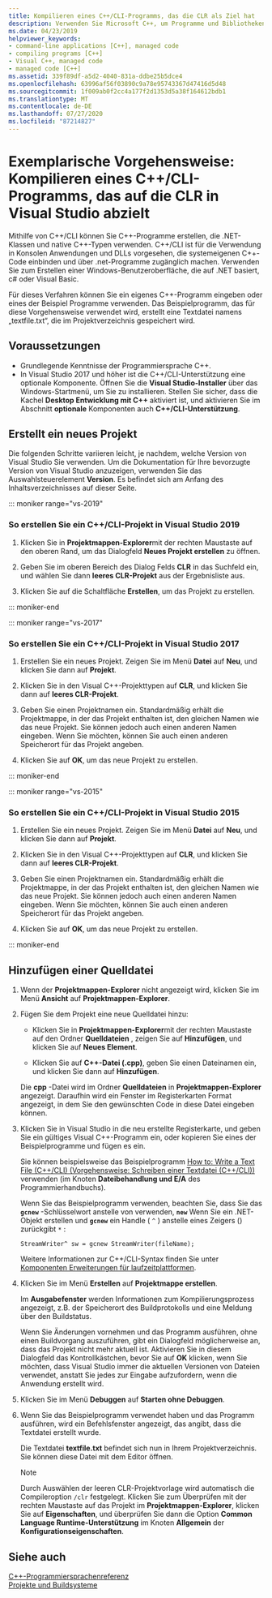 ```yaml
---
title: Kompilieren eines C++/CLI-Programms, das die CLR als Ziel hat
description: Verwenden Sie Microsoft C++, um Programme und Bibliotheken zu erstellen, die systemeigenen C++-Code und .net-Programme verbinden können.
ms.date: 04/23/2019
helpviewer_keywords:
- command-line applications [C++], managed code
- compiling programs [C++]
- Visual C++, managed code
- managed code [C++]
ms.assetid: 339f89df-a5d2-4040-831a-ddbe25b5dce4
ms.openlocfilehash: 63996af56f03890c9a78e95743367d47416d5d48
ms.sourcegitcommit: 1f009ab0f2cc4a177f2d1353d5a38f164612bdb1
ms.translationtype: MT
ms.contentlocale: de-DE
ms.lasthandoff: 07/27/2020
ms.locfileid: "87214827"
---
```

# <a name="walkthrough-compile-a-ccli-program-that-targets-the-clr-in-visual-studio"></a>Exemplarische Vorgehensweise: Kompilieren eines C++/CLI-Programms, das auf die CLR in Visual Studio abzielt

Mithilfe von C++/CLI können Sie C++-Programme erstellen, die .NET-Klassen und native C++-Typen verwenden. C++/CLI ist für die Verwendung in Konsolen Anwendungen und DLLs vorgesehen, die systemeigenen C++-Code einbinden und über .net-Programme zugänglich machen. Verwenden Sie zum Erstellen einer Windows-Benutzeroberfläche, die auf .NET basiert, c# oder Visual Basic.

Für dieses Verfahren können Sie ein eigenes C++-Programm eingeben oder eines der Beispiel Programme verwenden. Das Beispielprogramm, das für diese Vorgehensweise verwendet wird, erstellt eine Textdatei namens „textfile.txt“, die im Projektverzeichnis gespeichert wird.

## <a name="prerequisites"></a>Voraussetzungen

- Grundlegende Kenntnisse der Programmiersprache C++.
- In Visual Studio 2017 und höher ist die C++/CLI-Unterstützung eine optionale Komponente. Öffnen Sie die **Visual Studio-Installer** über das Windows-Startmenü, um Sie zu installieren. Stellen Sie sicher, dass die Kachel **Desktop Entwicklung mit C++** aktiviert ist, und aktivieren Sie im Abschnitt **optionale** Komponenten auch **C++/CLI-Unterstützung**.

## <a name="create-a-new-project"></a>Erstellt ein neues Projekt

Die folgenden Schritte variieren leicht, je nachdem, welche Version von Visual Studio Sie verwenden. Um die Dokumentation für Ihre bevorzugte Version von Visual Studio anzuzeigen, verwenden Sie das Auswahlsteuerelement **Version**. Es befindet sich am Anfang des Inhaltsverzeichnisses auf dieser Seite.

::: moniker range="vs-2019"

### <a name="to-create-a-ccli-project-in-visual-studio-2019"></a>So erstellen Sie ein C++/CLI-Projekt in Visual Studio 2019

1. Klicken Sie in **Projektmappen-Explorer**mit der rechten Maustaste auf den oberen Rand, um das Dialogfeld **Neues Projekt erstellen** zu öffnen.

1. Geben Sie im oberen Bereich des Dialog Felds **CLR** in das Suchfeld ein, und wählen Sie dann **leeres CLR-Projekt** aus der Ergebnisliste aus.

1. Klicken Sie auf die Schaltfläche **Erstellen**, um das Projekt zu erstellen.

::: moniker-end

::: moniker range="vs-2017"

### <a name="to-create-a-ccli-project-in-visual-studio-2017"></a>So erstellen Sie ein C++/CLI-Projekt in Visual Studio 2017

1. Erstellen Sie ein neues Projekt. Zeigen Sie im Menü **Datei** auf **Neu**, und klicken Sie dann auf **Projekt**.

1. Klicken Sie in den Visual C++-Projekttypen auf **CLR**, und klicken Sie dann auf **leeres CLR-Projekt**.

1. Geben Sie einen Projektnamen ein. Standardmäßig erhält die Projektmappe, in der das Projekt enthalten ist, den gleichen Namen wie das neue Projekt. Sie können jedoch auch einen anderen Namen eingeben. Wenn Sie möchten, können Sie auch einen anderen Speicherort für das Projekt angeben.

1. Klicken Sie auf **OK**, um das neue Projekt zu erstellen.

::: moniker-end

::: moniker range="vs-2015"

### <a name="to-create-a-ccli-project-in-visual-studio-2015"></a>So erstellen Sie ein C++/CLI-Projekt in Visual Studio 2015

1. Erstellen Sie ein neues Projekt. Zeigen Sie im Menü **Datei** auf **Neu**, und klicken Sie dann auf **Projekt**.

1. Klicken Sie in den Visual C++-Projekttypen auf **CLR**, und klicken Sie dann auf **leeres CLR-Projekt**.

1. Geben Sie einen Projektnamen ein. Standardmäßig erhält die Projektmappe, in der das Projekt enthalten ist, den gleichen Namen wie das neue Projekt. Sie können jedoch auch einen anderen Namen eingeben. Wenn Sie möchten, können Sie auch einen anderen Speicherort für das Projekt angeben.

1. Klicken Sie auf **OK**, um das neue Projekt zu erstellen.

::: moniker-end

## <a name="add-a-source-file"></a>Hinzufügen einer Quelldatei

1. Wenn der **Projektmappen-Explorer** nicht angezeigt wird, klicken Sie im Menü **Ansicht** auf **Projektmappen-Explorer**.

1. Fügen Sie dem Projekt eine neue Quelldatei hinzu:

   - Klicken Sie in **Projektmappen-Explorer**mit der rechten Maustaste auf den Ordner **Quelldateien** , zeigen Sie auf **Hinzufügen**, und klicken Sie auf **Neues Element**.

   - Klicken Sie auf **C++-Datei (.cpp)**, geben Sie einen Dateinamen ein, und klicken Sie dann auf **Hinzufügen**.

   Die **cpp** -Datei wird im Ordner **Quelldateien** in **Projektmappen-Explorer** angezeigt. Daraufhin wird ein Fenster im Registerkarten Format angezeigt, in dem Sie den gewünschten Code in diese Datei eingeben können.

1. Klicken Sie in Visual Studio in die neu erstellte Registerkarte, und geben Sie ein gültiges Visual C++-Programm ein, oder kopieren Sie eines der Beispielprogramme und fügen es ein.

   Sie können beispielsweise das Beispielprogramm [How to: Write a Text File (C++/CLI) (Vorgehensweise: Schreiben einer Textdatei (C++/CLI))](how-to-write-a-text-file-cpp-cli.md) verwenden (im Knoten **Dateibehandlung und E/A** des Programmierhandbuchs).

   Wenn Sie das Beispielprogramm verwenden, beachten Sie, dass Sie das **`gcnew`** -Schlüsselwort anstelle von verwenden, **`new`** Wenn Sie ein .NET-Objekt erstellen und **`gcnew`** ein Handle ( `^` ) anstelle eines Zeigers () zurückgibt `*` :

   `StreamWriter^ sw = gcnew StreamWriter(fileName);`

   Weitere Informationen zur C++/CLI-Syntax finden Sie unter [Komponenten Erweiterungen für laufzeitplattformen](../extensions/component-extensions-for-runtime-platforms.md).

1. Klicken Sie im Menü **Erstellen** auf **Projektmappe erstellen**.

   Im **Ausgabefenster** werden Informationen zum Kompilierungsprozess angezeigt, z.B. der Speicherort des Buildprotokolls und eine Meldung über den Buildstatus.

   Wenn Sie Änderungen vornehmen und das Programm ausführen, ohne einen Buildvorgang auszuführen, gibt ein Dialogfeld möglicherweise an, dass das Projekt nicht mehr aktuell ist. Aktivieren Sie in diesem Dialogfeld das Kontrollkästchen, bevor Sie auf **OK** klicken, wenn Sie möchten, dass Visual Studio immer die aktuellen Versionen von Dateien verwendet, anstatt Sie jedes zur Eingabe aufzufordern, wenn die Anwendung erstellt wird.

1. Klicken Sie im Menü **Debuggen** auf **Starten ohne Debuggen**.

1. Wenn Sie das Beispielprogramm verwendet haben und das Programm ausführen, wird ein Befehlsfenster angezeigt, das angibt, dass die Textdatei erstellt wurde.

   Die Textdatei **textfile.txt** befindet sich nun in Ihrem Projektverzeichnis. Sie können diese Datei mit dem Editor öffnen.

   > [!NOTE]
   > Durch Auswählen der leeren CLR-Projektvorlage wird automatisch die Compileroption `/clr` festgelegt. Klicken Sie zum Überprüfen mit der rechten Maustaste auf das Projekt im **Projektmappen-Explorer**, klicken Sie auf **Eigenschaften**, und überprüfen Sie dann die Option **Common Language Runtime-Unterstützung** im Knoten **Allgemein** der **Konfigurationseigenschaften**.

## <a name="see-also"></a>Siehe auch

[C++-Programmiersprachenreferenz](../cpp/cpp-language-reference.md)<br/>
[Projekte und Buildsysteme](../build/projects-and-build-systems-cpp.md)<br/>
